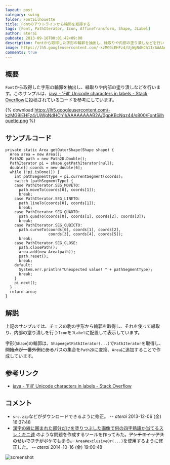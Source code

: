 ```yaml
---
layout: post
category: swing
folder: FontSilhouette
title: Fontのアウトラインから輪郭を取得する
tags: [Font, PathIterator, Icon, AffineTransform, Shape, JLabel]
author: aterai
pubdate: 2013-09-16T00:01:42+09:00
description: Fontから取得した字形の輪郭を抽出し、縁取りや内部の塗り潰しなどを行います。
image: https://lh5.googleusercontent.com/-kzMG9iEHFz4/UjWgNdHCh1I/AAAAAAAAB2A/0gpKBcNqz44/s800/FontSilhouette.png
comments: true
---
```

## 概要
`Font`から取得した字形の輪郭を抽出し、縁取りや内部の塗り潰しなどを行います。このサンプルは、[java - 'Fill' Unicode characters in labels - Stack Overflow](https://stackoverflow.com/questions/18686199/fill-unicode-characters-in-labels)に投稿されているコードを参考にしています。

{% download https://lh5.googleusercontent.com/-kzMG9iEHFz4/UjWgNdHCh1I/AAAAAAAAB2A/0gpKBcNqz44/s800/FontSilhouette.png %}

## サンプルコード
<pre class="prettyprint"><code>private static Area getOuterShape(Shape shape) {
  Area area = new Area();
  Path2D path = new Path2D.Double();
  PathIterator pi = shape.getPathIterator(null);
  double[] coords = new double[6];
  while (!pi.isDone()) {
    int pathSegmentType = pi.currentSegment(coords);
    switch (pathSegmentType) {
    case PathIterator.SEG_MOVETO:
      path.moveTo(coords[0], coords[1]);
      break;
    case PathIterator.SEG_LINETO:
      path.lineTo(coords[0], coords[1]);
      break;
    case PathIterator.SEG_QUADTO:
      path.quadTo(coords[0], coords[1], coords[2], coords[3]);
      break;
    case PathIterator.SEG_CUBICTO:
      path.curveTo(coords[0], coords[1], coords[2],
                   coords[3], coords[4], coords[5]);
      break;
    case PathIterator.SEG_CLOSE:
      path.closePath();
      area.add(new Area(path));
      path.reset();
      break;
    default:
      System.err.println("Unexpected value! " + pathSegmentType);
      break;
    }
    pi.next();
  }
  return area;
}
</code></pre>

## 解説
上記のサンプルでは、チェスの駒の字形から輪郭を取得し、それを使って縁取り、内部の塗り潰しを行う`Icon`を`JLabel`に配置して表示しています。

字形(`Shape`)の輪郭は、`Shape#getPathIterator(...)`で`PathIterator`を取得し、~~開始点が一番外側にある~~パスの集合を`Path2D`に変換、`Area`に追加することで作成しています。

## 参考リンク
- [java - 'Fill' Unicode characters in labels - Stack Overflow](https://stackoverflow.com/questions/18686199/fill-unicode-characters-in-labels)

<!-- dummy comment line for breaking list -->

## コメント
- `src.zip`などがダウンロードできるように修正。 -- *aterai* 2013-12-06 (金) 16:37:48
- [漢字の線に囲まれた部分だけを塗りつぶした画像で何の四字熟語か当てるスレ：キニ速](http://blog.livedoor.jp/kinisoku/archives/4204798.html) のような問題を作成するツールを作ってみた。~~アンチエイリアスのせいでフチがボケてしまう。~~ `Area#exclusiveOr(...)`を使用するように修正した。 -- *aterai* 2014-10-16 (金) 19:00:48

<!-- dummy comment line for breaking list -->
![screenshot](https://lh5.googleusercontent.com/-VAupQj3Qbbo/VD-u8nhrHWI/AAAAAAAACQY/xoqXdrCudOE/s800/FontSilhouette2.png)

